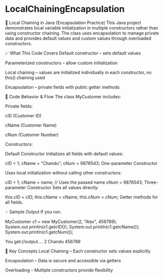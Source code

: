 # LocalChainingEncapsulation

🔹 Local Chaining in Java (Encapsulation Practice)
This Java project demonstrates local variable initialization in multiple constructors rather than using constructor chaining. The class uses encapsulation to manage private data and provides default values and custom values through overloaded constructors.

✅ What This Code Covers
Default constructor – sets default values

Parameterized constructors – allow custom initialization

Local chaining – values are initialized individually in each constructor, no this() chaining used

Encapsulation – private fields with public getter methods

🔧 Code Behavior & Flow
The class MyCustomer includes:

Private fields:

cID (Customer ID)

cName (Customer Name)

cNum (Customer Number)

Constructors:

Default Constructor
Initializes all fields with default values:

cID = 1;
cName = "Chandu";
cNum = 9876543;
One-parameter Constructor


Uses local initialization without calling other constructors:


cID = 1;
cName = name;     // Uses the passed name
cNum = 9876543;
Three-parameter Constructor
Sets all values directly:


this.cID = cID;
this.cName = cName;
this.cNum = cNum;
Getter methods for all fields.

💡 Sample Output
If you run:


MyCustomer c1 = new MyCustomer(2, "Alex", 456789);
System.out.println(c1.getcID());
System.out.println(c1.getcName());
System.out.println(c1.getcNum());


You get://output....
2
Chandu
456789

📌 Key Concepts
Local Chaining – Each constructor sets values explicitly

Encapsulation – Data is secure and accessible via getters

Overloading – Multiple constructors provide flexibility
